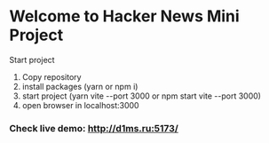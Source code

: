 # Welcome to Hacker News Mini Project
Start project
1) Copy repository
2) install packages (yarn or npm i)
3) start project (yarn vite --port 3000 or npm start vite --port 3000)
4) open browser in localhost:3000


### Check live demo: http://d1ms.ru:5173/
